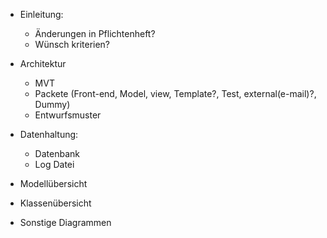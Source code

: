 + Einleitung:
  - Änderungen in Pflichtenheft?
  - Wünsch kriterien?

+ Architektur
  - MVT
  - Packete (Front-end, Model, view, Template?, Test, external(e-mail)?, Dummy)
  - Entwurfsmuster
 
+ Datenhaltung:
  - Datenbank
  - Log Datei

+ Modellübersicht
+ Klassenübersicht
+ Sonstige Diagrammen
  
  
  
  
  
